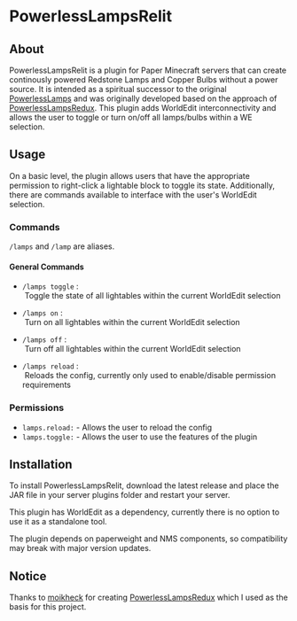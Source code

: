 # PowerlessLampsRelit

## About

PowerlessLampsRelit is a plugin for Paper Minecraft servers that can create continously powered Redstone Lamps and Copper Bulbs without a power source. It is intended as a spiritual successor to the original [PowerlessLamps](https://www.spigotmc.org/resources/powerlesslamps.7341/) and was originally developed based on the approach of [PowerlessLampsRedux](https://github.com/moikheck/PowerlessLampsRedux).
This plugin adds WorldEdit interconnectivity and allows the user to toggle or turn on/off all lamps/bulbs within a WE selection.

## Usage

On a basic level, the plugin allows users that have the appropriate permission to right-click a lightable block to toggle its state. Additionally, there are commands available to interface with the user's WorldEdit selection.

### Commands

`/lamps` and `/lamp` are aliases.

#### General Commands

-  `/lamps toggle` :   
   Toggle the state of all lightables within the current WorldEdit selection  

- `/lamps on` :  
   Turn on all lightables within the current WorldEdit selection 

- `/lamps off` :  
   Turn off all lightables within the current WorldEdit selection

- `/lamps reload` :  
   Reloads the config, currently only used to enable/disable permission requirements
  
### Permissions

- `lamps.reload:` - Allows the user to reload the config 
- `lamps.toggle:` - Allows the user to use the features of the plugin 

## Installation

To install PowerlessLampsRelit, download the latest release and place the JAR file in your server plugins folder and restart your server.  

This plugin has WorldEdit as a dependency, currently there is no option to use it as a standalone tool.

The plugin depends on paperweight and NMS components, so compatibility may break with major version updates. 
  
## Notice
Thanks to [moikheck](https://github.com/moikheck) for creating [PowerlessLampsRedux](https://github.com/moikheck/PowerlessLampsRedux) which I used as the basis for this project.
